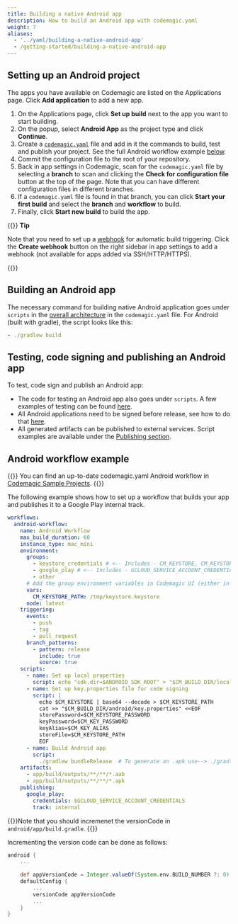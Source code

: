```yaml
---
title: Building a native Android app
description: How to build an Android app with codemagic.yaml
weight: 7
aliases:
  - '../yaml/building-a-native-android-app'
  - /getting-started/building-a-native-android-app
---
```


## Setting up an Android project

The apps you have available on Codemagic are listed on the Applications page. Click **Add application** to add a new app.

1. On the Applications page, click **Set up build** next to the app you want to start building. 
2. On the popup, select **Android App** as the project type and click **Continue**.
3. Create a [`codemagic.yaml`](./yaml) file and add in it the commands to build, test and publish your project. See the full Android workflow example [below](#android-workflow-example).
4. Commit the configuration file to the root of your repository.
5. Back in app settings in Codemagic, scan for the `codemagic.yaml` file by selecting a **branch** to scan and clicking the **Check for configuration file** button at the top of the page. Note that you can have different configuration files in different branches.
6. If a `codemagic.yaml` file is found in that branch, you can click **Start your first build** and select the **branch** and **workflow** to build.
7. Finally, click **Start new build** to build the app.

{{<notebox>}}
**Tip**

Note that you need to set up a [webhook](../building/webhooks) for automatic build triggering. Click the **Create webhook** button on the right sidebar in app settings to add a webhook (not available for apps added via SSH/HTTP/HTTPS).

{{</notebox>}}

## Building an Android app

The necessary command for building native Android application goes under `scripts` in the [overall architecture](../getting-started/yaml/#template) in the `codemagic.yaml` file. For Android (built with gradle), the script looks like this:

```yaml
- ./gradlew build
```

## Testing, code signing and publishing an Android app

To test, code sign and publish an Android app:

* The code for testing an Android app also goes under `scripts`. A few examples of testing can be found [here](../testing-yaml/testing).
* All Android applications need to be signed before release, see how to do that [here](../code-signing-yaml/signing-android).
* All generated artifacts can be published to external services. Script examples are available under the [Publishing section](../publishing-yaml/distribution/).

## Android workflow example

{{<notebox>}}
You can find an up-to-date codemagic.yaml Android workflow in [Codemagic Sample Projects](https://github.com/codemagic-ci-cd/codemagic-sample-projects/blob/main/android/android-espresso-demo-project/codemagic.yaml).
{{</notebox>}}

The following example shows how to set up a workflow that builds your app and publishes it to a Google Play internal track.

```yaml
workflows:
  android-workflow:
    name: Android Workflow
    max_build_duration: 60
    instance_type: mac_mini
    environment:
      groups:
        - keystore_credentials # <-- Includes - CM_KEYSTORE, CM_KEYSTORE_PASSWORD, CM_KEY_PASSWORD, CM_KEY_ALIAS
        - google_play # <-- Includes - GCLOUD_SERVICE_ACCOUNT_CREDENTIALS
        - other
      # Add the group environment variables in Codemagic UI (either in Application/Team variables) - https://docs.codemagic.io/variables/environment-variable-groups/
      vars:
        CM_KEYSTORE_PATH: /tmp/keystore.keystore
      node: latest
    triggering:
      events:
        - push
        - tag
        - pull_request
      branch_patterns:
        - pattern: release
          include: true
          source: true
    scripts:
      - name: Set up local properties
        script: echo "sdk.dir=$ANDROID_SDK_ROOT" > "$CM_BUILD_DIR/local.properties"
      - name: Set up key.properties file for code signing
        script: |
          echo $CM_KEYSTORE | base64 --decode > $CM_KEYSTORE_PATH
          cat >> "$CM_BUILD_DIR/android/key.properties" <<EOF
          storePassword=$CM_KEYSTORE_PASSWORD
          keyPassword=$CM_KEY_PASSWORD
          keyAlias=$CM_KEY_ALIAS
          storeFile=$CM_KEYSTORE_PATH
          EOF
      - name: Build Android app
        script: 
          ./gradlew bundleRelease  # To generate an .apk use--> ./gradlew assembleRelease
    artifacts:
      - app/build/outputs/**/**/*.aab
      - app/build/outputs/**/**/*.apk
    publishing:
      google_play:
        credentials: $GCLOUD_SERVICE_ACCOUNT_CREDENTIALS
        track: internal
```

{{<notebox>}}Note that you should incremenet the versionCode in `android/app/build.gradle`. {{</notebox>}}

Incrementing the version code can be done as follows:

```gradle
android {
    ...
    
    def appVersionCode = Integer.valueOf(System.env.BUILD_NUMBER ?: 0)
    defaultConfig {
        ...
        versionCode appVersionCode
        ...
    }
}
```
